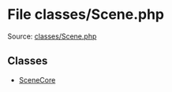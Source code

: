 File classes/Scene.php
=========

Source: [classes/Scene.php](https://github.com/PrestaShop/PrestaShop/blob/1.5.0.5/classes/Scene.php)


Classes
-------

* [SceneCore](class.SceneCore.md)


